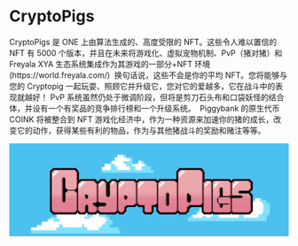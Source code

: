 # CryptoPigs

<p>CryptoPigs 是 ONE 上由算法生成的、高度受限的 NFT。这些令人难以置信的 NFT 有 5000 个版本，并且在未来将游戏化、虚拟宠物机制、PvP（猪对猪）和 Freyala XYA 生态系统集成作为其游戏的一部分+NFT 环境 (https://world.freyala.com/) &nbsp;换句话说，这些不会是你的平均 NFT。您将能够与您的 Cryptopig 一起玩耍、照顾它并升级它，您对它的爱越多，它在战斗中的表现就越好！ PvP 系统虽然仍处于微调阶段，但将是剪刀石头布和口袋妖怪的结合体，并设有一个有奖品的竞争排行榜和一个升级系统。 &nbsp;Piggybank 的原生代币 COINK 将被整合到 NFT 游戏化经济中，作为一种资源来加速你的猪的成长，改变它的动作，获得某些有利的物品，作为与其他猪战斗的奖励和赌注等等。</p>

![1500x500](1500x500.jpg)

